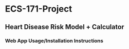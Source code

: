 # ECS-171-Project
## Heart Disease Risk Model + Calculator
### Web App Usage/Installation Instructions
